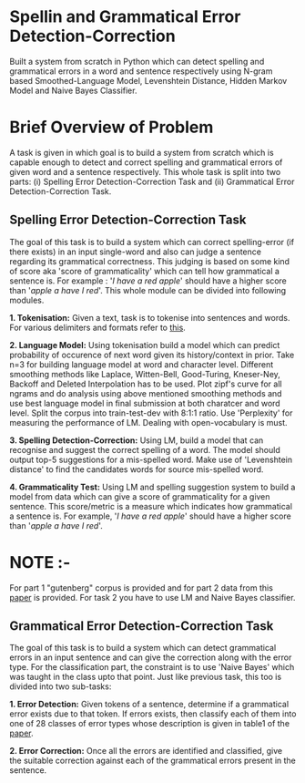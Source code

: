 # Spellin and Grammatical Error Detection-Correction
Built a system from scratch in Python which can detect spelling and grammatical errors in a word and sentence respectively using N-gram based Smoothed-Language Model, Levenshtein Distance, Hidden Markov Model and Naive Bayes Classifier.

# Brief Overview of Problem
A task is given in which goal is to build a system from scratch which is capable enough to detect and correct spelling and grammatical errors of given word and a sentence respectively. This whole task is split into two parts: (i) Spelling Error Detection-Correction Task and (ii) Grammatical Error Detection-Correction Task. 

## Spelling Error Detection-Correction Task
The goal of this task is to build a system which can correct spelling-error (if there exists) in an input single-word and also can judge a sentence regarding its grammatical correctness. This judging is based on some kind of score aka 'score of grammaticality' which can tell how grammatical a sentence is. For example : '_I have a red apple_' should have a higher score than '_apple a have I red_'. This whole module can be divided into following modules.

**1. Tokenisation:** Given a text, task is to tokenise into sentences and words. For various delimiters and formats refer to [this](https://www.ibm.com/developerworks/community/blogs/nlp/entry/tokenization?lang=en).

**2. Language Model:** Using tokenisation build a model which can predict probability of occurence of next word given its history/context in prior. Take n=3 for building language model at word and character level. Different smoothing methods like Laplace, Witten-Bell, Good-Turing, Kneser-Ney, Backoff and Deleted Interpolation has to be used. Plot zipf's curve for all ngrams and do analysis using above mentioned smoothing methods and use best language model in final submission at both charatcer and word level. Split the corpus into train-test-dev with 8:1:1 ratio. Use 'Perplexity' for measuring the performance of LM. Dealing with open-vocabulary is must. 

**3. Spelling Detection-Correction:** Using LM, build a model that can recognise and suggest the correct spelling of a word. The model should output top-5 suggestions for a mis-spelled word. Make use of 'Levenshtein distance' to find the candidates words for source mis-spelled word.

**4. Grammaticality Test:** Using LM and spelling suggestion system to build a model from data which can give a score of grammaticality for a given sentence. This score/metric is a measure which indicates how grammatical a sentence is. For example, '_I have a red apple_' should have a higher score than '_apple a have I red_'. 

# NOTE :- 
For part 1 "gutenberg" corpus is provided and for part 2 data from this [paper](https://www.comp.nus.edu.sg/~nlp/conll14st/CoNLLST01.pdf) is provided. For task 2 you have to use LM and Naive Bayes classifier. 

## Grammatical Error Detection-Correction Task
The goal of this task is to build a system which can detect grammatical errors in an input sentence and can give the correction along with the error type. For the classification part, the constraint is to use 'Naive Bayes' which was taught in the class upto that point. Just like previous task, this too is divided into two sub-tasks:

**1. Error Detection:** Given tokens of a sentence, determine if a grammatical error exists due to that token. If errors exists, then classify each of them into one of 28 classes of error types whose description is given in table1 of the [paper](https://www.comp.nus.edu.sg/~nlp/conll14st/CoNLLST01.pdf). 

**2. Error Correction:** Once all the errors are identified and classified, give the suitable correction against each of the grammatical errors present in the sentence. 
